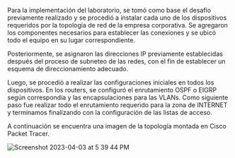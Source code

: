 Para la implementación del laboratorio, se tomó como base el desafío previamente realizado y se procedió a instalar cada uno de los dispositivos requeridos por la topología de red de la empresa corporativa. Se agregaron los componentes necesarios para establecer las conexiones y se ubicó todo el equipo en su lugar correspondiente.

Posteriormente, se asignaron las direcciones IP previamente establecidas después del proceso de subneteo de las redes, con el fin de establecer un esquema de direccionamiento adecuado.

Luego, se procedió a realizar las configuraciones iniciales en todos los dispositivos. En los routers, se configuró el enrutamiento OSPF o EIGRP según correspondía y las encapsulaciones para las VLANs. Como siguiente paso fue realizar todo el enrutamiento requerido para la zona de INTERNET y terminamos finalizando con la configuración de las listas de acceso. 

A continuación se encuentra una imagen de la topología montada en Cisco Packet Tracer.


![Screenshot 2023-04-03 at 5 39 44 PM](https://user-images.githubusercontent.com/93276000/229642187-cd5f8bf3-81f9-4fa8-a333-29b5fc9b839d.png)

